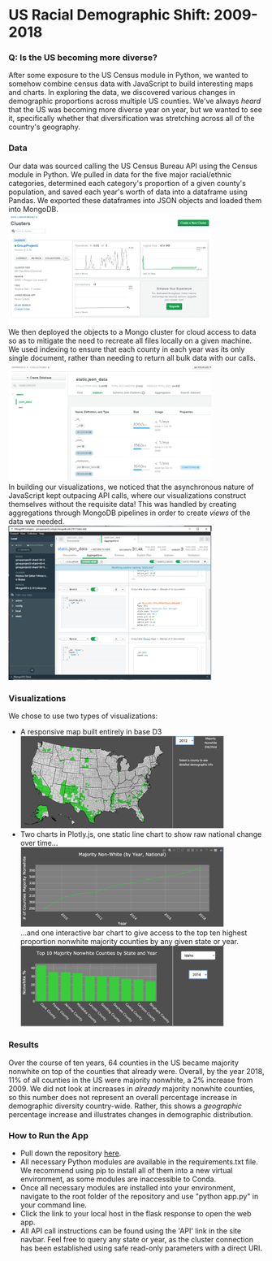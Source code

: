 # US Racial Demographic Shift: 2009-2018

### Q: Is the US becoming more diverse?
After some exposure to the US Census module in Python, we wanted to somehow combine census data with JavaScript to build interesting maps and charts. In exploring the data, we discovered various changes in demographic proportions across multiple US counties. We've always *heard* that the US was becoming more diverse year on year, but we wanted to see it, specifically whether that diversification was stretching across all of the country's geography.

### Data
Our data was sourced calling the US Census Bureau API using the Census module in Python. We pulled in data for the five major racial/ethnic categories, determined each category's proportion of a given county's population, and saved each year's worth of data into a dataframe using Pandas. We exported these dataframes into JSON objects and loaded them into MongoDB. <br><img src='img/MongoDB_Cluster.PNG' width='400'><br> 
We then deployed the objects to a Mongo cluster for cloud access to data so as to mitigate the need to recreate all files locally on a given machine. We used indexing to ensure that each county in each year was its only single document, rather than needing to return all bulk data with our calls.<br><img src='img/MongoDB_Indexes.PNG' width='400'><br>
In building our visualizations, we noticed that the asynchronous nature of JavaScript kept outpacing API calls, where our visualizations construct themselves without the requisite data! This was handled by creating aggregations through MongoDB pipelines in order to create *views* of the data we needed.<br><img src='img/Atlas_Compass_Pipeline.PNG' width='400'><br>

### Visualizations
We chose to use two types of visualizations:
- A responsive map built entirely in base D3<br><img src='img/finalmap.png' width='400'><br>
- Two charts in Plotly.js, one static line chart to show raw national change over time...<br><img src='img/finalline.png' width='400'><br> ...and one interactive bar chart to give access to the top ten highest proportion nonwhite majority counties by any given state or year.<br><img src='img/finalbar.png' width='400'><br>

### Results
Over the course of ten years, 64 counties in the US became majority nonwhite on top of the counties that already were. Overall, by the year 2018, 11% of all counties in the US were majority nonwhite, a 2% increase from 2009. We did not look at increases in *already* majority nonwhite counties, so this number does not represent an overall percentage increase in demographic diversity country-wide. Rather, this shows a *geographic* percentage increase and illustrates changes in demographic distribution.

### How to Run the App
- Pull down the repository [here](https://github.com/troypramsey/group_project2).
- All necessary Python modules are available in the requirements.txt file. We recommend using pip to install all of them into a new virtual environment, as some modules are inaccessible to Conda.
- Once all necessary modules are installed into your environment, navigate to the root folder of the repository and use "python app.py" in your command line.
- Click the link to your local host in the flask response to open the web app.
- All API call instructions can be found using the 'API' link in the site navbar. Feel free to query any state or year, as the cluster connection has been established using safe read-only parameters with a direct URI.



















<!-- - Pull down this repo and cd into it
- Open requirements.txt, uncomment first line, replace <env> with environment name, and paste the whole document into a GitBash terminal
- Run "python3 app.py" in repo root folder -->